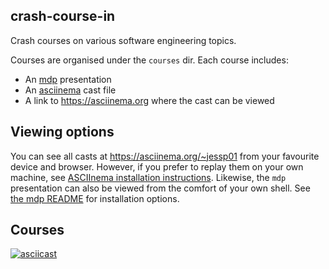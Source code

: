 ## crash-course-in

Crash courses on various software engineering topics.

Courses are organised under the `courses` dir. Each course includes:
- An [mdp](https://github.com/visit1985/mdp) presentation
- An [asciinema](https://asciinema.org/about) cast file
- A link to https://asciinema.org where the cast can be viewed

## Viewing options

You can see all casts at https://asciinema.org/~jessp01 from your favourite device and browser.
However, if you prefer to replay them on your own machine, see [ASCIInema installation instructions](https://asciinema.org/docs/installation).
Likewise, the `mdp` presentation can also be viewed from the comfort of your own shell. See [the mdp README](https://github.com/visit1985/mdp/tree/master) for installation options.

## Courses
 
[![asciicast](https://asciinema.org/a/596222.svg)](https://asciinema.org/a/596222)
